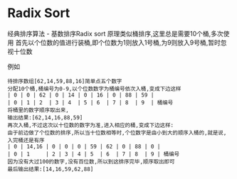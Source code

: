 # Radix Sort

经典排序算法 - 基数排序Radix sort
原理类似桶排序,这里总是需要10个桶,多次使用
首先以个位数的值进行装桶,即个位数为1则放入1号桶,为9则放入9号桶,暂时忽视十位数

例如

    待排序数组[62,14,59,88,16]简单点五个数字
    分配10个桶,桶编号为0-9,以个位数数字为桶编号依次入桶,变成下边这样
    | 0 | 0 | 62 | 0 | 14 | 0 | 16 | 0 | 88 | 59 |
    | 0 | 1 | 2  | 3 | 4  | 5 | 6  | 7 | 8  | 9  | 桶编号
    将桶里的数字顺序取出来,
    输出结果:[62,14,16,88,59]
    再次入桶,不过这次以十位数的数字为准,进入相应的桶,变成下边这样:
    由于前边做了个位数的排序,所以当十位数相等时,个位数字是由小到大的顺序入桶的,就是说,入完桶还是有序
    | 0 | 14,16 | 0 | 0 | 0 | 59 | 62 | 0 | 88 | 0 |
    | 0 | 1     | 2 | 3 | 4 | 5  | 6  | 7 | 8  | 9 | 桶编号
    因为没有大过100的数字,没有百位数,所以到这排序完毕,顺序取出即可
    最后输出结果:[14,16,59,62,88]